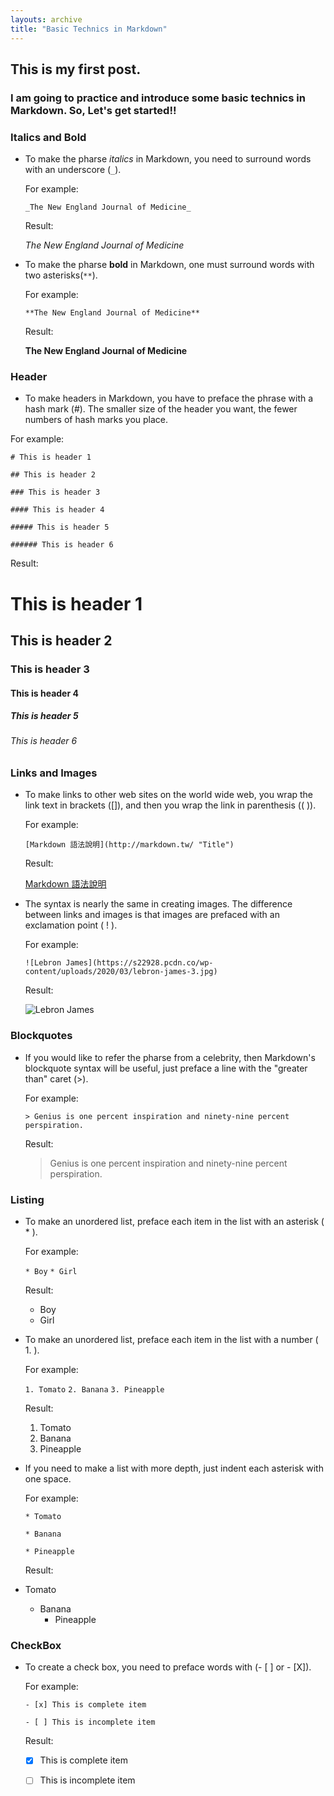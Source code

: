 ```yaml
---
layouts: archive
title: "Basic Technics in Markdown"
---
```

## This is my first post. 
### I am going to practice and introduce some basic technics in Markdown. So, Let's get started!!
### Italics and Bold
* To make the pharse _italics_ in Markdown, you need to surround words with an underscore (`_`).

  For example: 

  `_The New England Journal of Medicine_`

  Result:

  _The New England Journal of Medicine_

* To make the pharse **bold** in Markdown, one must surround words with two asterisks(`**`).
  
  For example: 

  `**The New England Journal of Medicine**`

  Result:

  **The New England Journal of Medicine**

### Header
* To make headers in Markdown, you have to preface the phrase with a hash mark (#).
The smaller size of the header you want, the fewer numbers of hash marks you place. 

For example:

  `# This is header 1`

  `## This is header 2`

  `### This is header 3`

  `#### This is header 4`

  `##### This is header 5`

  `###### This is header 6`

Result:

  # This is header 1
  
  ## This is header 2
  
  ### This is header 3
  
  #### This is header 4
  
  ##### This is header 5
  
  ###### This is header 6

### Links and Images
* To make links to other web sites on the world wide web, you wrap the link text in brackets ([]), and then you wrap the link in parenthesis (( )).

  For example: 

  `[Markdown 語法說明](http://markdown.tw/ "Title")`

  Result:

  [Markdown 語法說明](http://markdown.tw/ "Title")
  
* The syntax is nearly the same in  creating images. The difference between links and images is that images are prefaced with an exclamation point ( ! ).

  For example: 

  `![Lebron James](https://s22928.pcdn.co/wp-content/uploads/2020/03/lebron-james-3.jpg)`

  Result:

  ![Lebron James](https://s22928.pcdn.co/wp-content/uploads/2020/03/lebron-james-3.jpg)

### Blockquotes

* If you would like to refer the pharse from a celebrity, then Markdown's blockquote syntax will be useful, just preface a line with the "greater than" caret (>).

  For example: 

  `> Genius is one percent inspiration and ninety-nine percent perspiration.` 

  Result:

  > Genius is one percent inspiration and ninety-nine percent perspiration. 

### Listing

* To make an unordered list, preface each item in the list with an asterisk ( * ).
  
  For example: 

  `* Boy`
  `* Girl`

  Result:

  * Boy
  * Girl
  
* To make an unordered list, preface each item in the list with a number ( 1. ).

  For example: 

  `1. Tomato`
  `2. Banana`
  `3. Pineapple`

  Result:

  1. Tomato
  2. Banana
  3. Pineapple

* If you need to make a list with more depth, just indent each asterisk with one space.

  For example: 

  `* Tomato`
  
    `* Banana`
  
     `* Pineapple`

  Result:

 * Tomato
   * Banana  
     * Pineapple

### CheckBox
* To create a check box, you need to preface words with (- [ ] or - [X]).

  For example: 

  `- [x] This is complete item`
  
  `- [ ] This is incomplete item`

  Result:

  - [x] This is complete item
  
  - [ ] This is incomplete item
